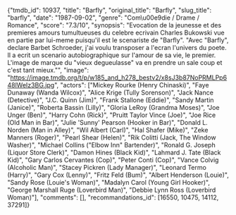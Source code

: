 {"tmdb_id": 10937, "title": "Barfly", "original_title": "Barfly", "slug_title": "barfly", "date": "1987-09-02", "genre": "Com\u00e9die / Drame / Romance", "score": "7.3/10", "synopsis": "Evocation de la jeunesse et des premieres amours tumultueuses du celebre ecrivain Charles Bukowski vue en partie par lui-meme puisqu'il est le scenariste de \"Barfly\". \"Avec \"Barfly\", declare Barbet Schroeder, j'ai voulu transposer a l'ecran l'univers du poete. Il a ecrit un scenario autobiographique sur l'amour de sa vie, le premier. L'image de marque du \"vieux degueulasse\" va en prendre un sale coup et c'est tant mieux.\"", "image": "https://image.tmdb.org/t/p/w185_and_h278_bestv2/x8sJ3b87NoPRMLPp648lWeIz3BG.jpg", "actors": ["Mickey Rourke (Henry Chinaski)", "Faye Dunaway (Wanda Wilcox)", "Alice Krige (Tully Sorenson)", "Jack Nance (Detective)", "J.C. Quinn (Jim)", "Frank Stallone (Eddie)", "Sandy Martin (Janice)", "Roberta Bassin (Lilly)", "Gloria LeRoy (Grandma Moses)", "Joe Unger (Ben)", "Harry Cohn (Rick)", "Pruitt Taylor Vince (Joe)", "Joe Rice (Old Man in Bar)", "Julie 'Sunny' Pearson (Hooker in Bar)", "Donald L. Norden (Man in Alley)", "Wil Albert (Carl)", "Hal Shafer (Mike)", "Zeke Manners (Roger)", "Pearl Shear (Helen)", "Rik Colitti (Jack, The Window Washer)", "Michael Collins (\"Elbow Inn\" Bartender)", "Ronald G. Joseph (Liquor Store Clerk)", "Damon Hines (Black Kid)", "Lahmard J. Tate (Black Kid)", "Gary Carlos Cervantes (Cop)", "Peter Conti (Cop)", "Vance Colvig (Alcoholic Man)", "Stacey Pickren (Lady Manager)", "Leonard Termo (Harry)", "Gary Cox (Lenny)", "Fritz Feld (Bum)", "Albert Henderson (Louie)", "Sandy Rose (Louie's Woman)", "Madalyn Carol (Young Girl Hooker)", "George Marshall Ruge (Loverbird Man)", "Debbie Lynn Ross (Loverbird Woman)"], "comments": [], "recommandations_id": [16550, 10475, 14112, 37291]}